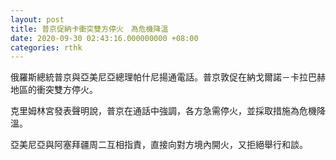 ```yaml
---
layout: post
title: 普京促納卡衝突雙方停火　為危機降溫
date: 2020-09-30 02:43:16.000000000 +08:00
categories: rthk
---
```


俄羅斯總統普京與亞美尼亞總理帕什尼揚通電話。普京敦促在納戈爾諾－卡拉巴赫地區的衝突雙方停火。

克里姆林宮發表聲明說，普京在通話中強調，各方急需停火，並採取措施為危機降溫。

亞美尼亞與阿塞拜疆周二互相指責，直接向對方境內開火，又拒絕舉行和談。
